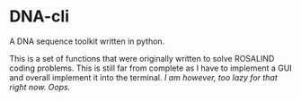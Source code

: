 # DNA-cli
A DNA sequence toolkit written in python.

This is a set of functions that were originally written to solve ROSALIND
coding problems. This is still far from complete as I have to implement
a GUI and overall implement it into the terminal. *I am however, too lazy
for that right now. Oops.*
